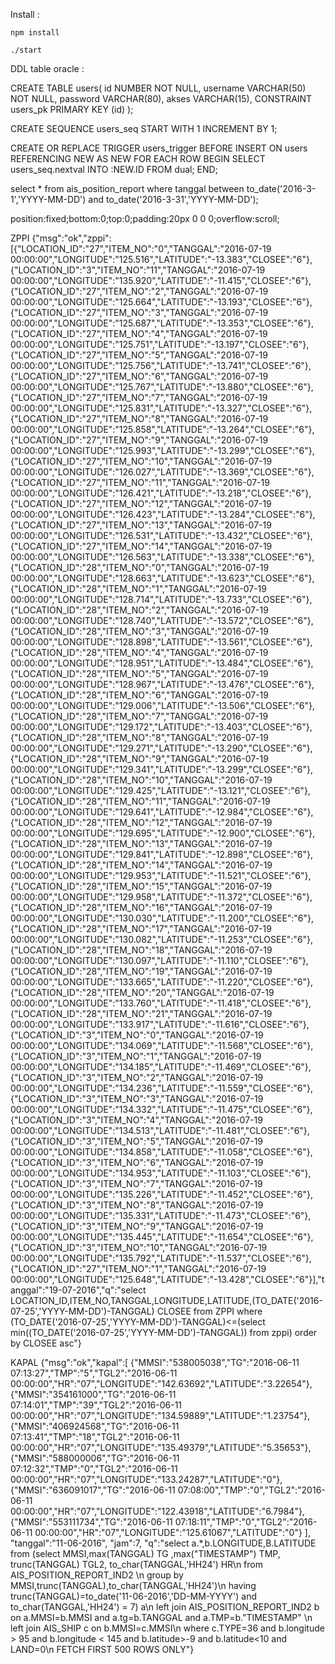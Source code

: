 Install :

	npm install

	./start



DDL table oracle :

CREATE TABLE users( 
	id NUMBER NOT NULL,
  	username VARCHAR(50) NOT NULL,
  	password VARCHAR(80),
  	akses VARCHAR(15),
  	CONSTRAINT users_pk PRIMARY KEY (id)
);

CREATE SEQUENCE users_seq START WITH 1 INCREMENT BY 1;

CREATE OR REPLACE TRIGGER users_trigger
BEFORE INSERT ON users
REFERENCING NEW AS NEW
FOR EACH ROW
BEGIN
SELECT users_seq.nextval INTO :NEW.ID FROM dual;
END;

select * from ais_position_report where tanggal between to_date('2016-3-1','YYYY-MM-DD') and to_date('2016-3-31','YYYY-MM-DD');

position:fixed;bottom:0;top:0;padding:20px 0 0 0;overflow:scroll;

ZPPI
	{"msg":"ok","zppi":[{"LOCATION_ID":"27","ITEM_NO":"0","TANGGAL":"2016-07-19 00:00:00","LONGITUDE":"125.516","LATITUDE":"-13.383","CLOSEE":"6"},{"LOCATION_ID":"3","ITEM_NO":"11","TANGGAL":"2016-07-19 00:00:00","LONGITUDE":"135.920","LATITUDE":"-11.415","CLOSEE":"6"},{"LOCATION_ID":"27","ITEM_NO":"2","TANGGAL":"2016-07-19 00:00:00","LONGITUDE":"125.664","LATITUDE":"-13.193","CLOSEE":"6"},{"LOCATION_ID":"27","ITEM_NO":"3","TANGGAL":"2016-07-19 00:00:00","LONGITUDE":"125.687","LATITUDE":"-13.353","CLOSEE":"6"},{"LOCATION_ID":"27","ITEM_NO":"4","TANGGAL":"2016-07-19 00:00:00","LONGITUDE":"125.751","LATITUDE":"-13.197","CLOSEE":"6"},{"LOCATION_ID":"27","ITEM_NO":"5","TANGGAL":"2016-07-19 00:00:00","LONGITUDE":"125.756","LATITUDE":"-13.741","CLOSEE":"6"},{"LOCATION_ID":"27","ITEM_NO":"6","TANGGAL":"2016-07-19 00:00:00","LONGITUDE":"125.767","LATITUDE":"-13.880","CLOSEE":"6"},{"LOCATION_ID":"27","ITEM_NO":"7","TANGGAL":"2016-07-19 00:00:00","LONGITUDE":"125.831","LATITUDE":"-13.327","CLOSEE":"6"},{"LOCATION_ID":"27","ITEM_NO":"8","TANGGAL":"2016-07-19 00:00:00","LONGITUDE":"125.858","LATITUDE":"-13.264","CLOSEE":"6"},{"LOCATION_ID":"27","ITEM_NO":"9","TANGGAL":"2016-07-19 00:00:00","LONGITUDE":"125.993","LATITUDE":"-13.299","CLOSEE":"6"},{"LOCATION_ID":"27","ITEM_NO":"10","TANGGAL":"2016-07-19 00:00:00","LONGITUDE":"126.027","LATITUDE":"-13.369","CLOSEE":"6"},{"LOCATION_ID":"27","ITEM_NO":"11","TANGGAL":"2016-07-19 00:00:00","LONGITUDE":"126.421","LATITUDE":"-13.218","CLOSEE":"6"},{"LOCATION_ID":"27","ITEM_NO":"12","TANGGAL":"2016-07-19 00:00:00","LONGITUDE":"126.423","LATITUDE":"-13.284","CLOSEE":"6"},{"LOCATION_ID":"27","ITEM_NO":"13","TANGGAL":"2016-07-19 00:00:00","LONGITUDE":"126.531","LATITUDE":"-13.432","CLOSEE":"6"},{"LOCATION_ID":"27","ITEM_NO":"14","TANGGAL":"2016-07-19 00:00:00","LONGITUDE":"126.563","LATITUDE":"-13.338","CLOSEE":"6"},{"LOCATION_ID":"28","ITEM_NO":"0","TANGGAL":"2016-07-19 00:00:00","LONGITUDE":"128.663","LATITUDE":"-13.623","CLOSEE":"6"},{"LOCATION_ID":"28","ITEM_NO":"1","TANGGAL":"2016-07-19 00:00:00","LONGITUDE":"128.714","LATITUDE":"-13.733","CLOSEE":"6"},{"LOCATION_ID":"28","ITEM_NO":"2","TANGGAL":"2016-07-19 00:00:00","LONGITUDE":"128.740","LATITUDE":"-13.572","CLOSEE":"6"},{"LOCATION_ID":"28","ITEM_NO":"3","TANGGAL":"2016-07-19 00:00:00","LONGITUDE":"128.898","LATITUDE":"-13.561","CLOSEE":"6"},{"LOCATION_ID":"28","ITEM_NO":"4","TANGGAL":"2016-07-19 00:00:00","LONGITUDE":"128.951","LATITUDE":"-13.484","CLOSEE":"6"},{"LOCATION_ID":"28","ITEM_NO":"5","TANGGAL":"2016-07-19 00:00:00","LONGITUDE":"128.967","LATITUDE":"-13.476","CLOSEE":"6"},{"LOCATION_ID":"28","ITEM_NO":"6","TANGGAL":"2016-07-19 00:00:00","LONGITUDE":"129.006","LATITUDE":"-13.506","CLOSEE":"6"},{"LOCATION_ID":"28","ITEM_NO":"7","TANGGAL":"2016-07-19 00:00:00","LONGITUDE":"129.172","LATITUDE":"-13.403","CLOSEE":"6"},{"LOCATION_ID":"28","ITEM_NO":"8","TANGGAL":"2016-07-19 00:00:00","LONGITUDE":"129.271","LATITUDE":"-13.290","CLOSEE":"6"},{"LOCATION_ID":"28","ITEM_NO":"9","TANGGAL":"2016-07-19 00:00:00","LONGITUDE":"129.341","LATITUDE":"-13.299","CLOSEE":"6"},{"LOCATION_ID":"28","ITEM_NO":"10","TANGGAL":"2016-07-19 00:00:00","LONGITUDE":"129.425","LATITUDE":"-13.121","CLOSEE":"6"},{"LOCATION_ID":"28","ITEM_NO":"11","TANGGAL":"2016-07-19 00:00:00","LONGITUDE":"129.641","LATITUDE":"-12.984","CLOSEE":"6"},{"LOCATION_ID":"28","ITEM_NO":"12","TANGGAL":"2016-07-19 00:00:00","LONGITUDE":"129.695","LATITUDE":"-12.900","CLOSEE":"6"},{"LOCATION_ID":"28","ITEM_NO":"13","TANGGAL":"2016-07-19 00:00:00","LONGITUDE":"129.841","LATITUDE":"-12.898","CLOSEE":"6"},{"LOCATION_ID":"28","ITEM_NO":"14","TANGGAL":"2016-07-19 00:00:00","LONGITUDE":"129.953","LATITUDE":"-11.521","CLOSEE":"6"},{"LOCATION_ID":"28","ITEM_NO":"15","TANGGAL":"2016-07-19 00:00:00","LONGITUDE":"129.958","LATITUDE":"-11.372","CLOSEE":"6"},{"LOCATION_ID":"28","ITEM_NO":"16","TANGGAL":"2016-07-19 00:00:00","LONGITUDE":"130.030","LATITUDE":"-11.200","CLOSEE":"6"},{"LOCATION_ID":"28","ITEM_NO":"17","TANGGAL":"2016-07-19 00:00:00","LONGITUDE":"130.082","LATITUDE":"-11.253","CLOSEE":"6"},{"LOCATION_ID":"28","ITEM_NO":"18","TANGGAL":"2016-07-19 00:00:00","LONGITUDE":"130.097","LATITUDE":"-11.110","CLOSEE":"6"},{"LOCATION_ID":"28","ITEM_NO":"19","TANGGAL":"2016-07-19 00:00:00","LONGITUDE":"133.665","LATITUDE":"-11.220","CLOSEE":"6"},{"LOCATION_ID":"28","ITEM_NO":"20","TANGGAL":"2016-07-19 00:00:00","LONGITUDE":"133.760","LATITUDE":"-11.418","CLOSEE":"6"},{"LOCATION_ID":"28","ITEM_NO":"21","TANGGAL":"2016-07-19 00:00:00","LONGITUDE":"133.917","LATITUDE":"-11.616","CLOSEE":"6"},{"LOCATION_ID":"3","ITEM_NO":"0","TANGGAL":"2016-07-19 00:00:00","LONGITUDE":"134.069","LATITUDE":"-11.568","CLOSEE":"6"},{"LOCATION_ID":"3","ITEM_NO":"1","TANGGAL":"2016-07-19 00:00:00","LONGITUDE":"134.185","LATITUDE":"-11.469","CLOSEE":"6"},{"LOCATION_ID":"3","ITEM_NO":"2","TANGGAL":"2016-07-19 00:00:00","LONGITUDE":"134.236","LATITUDE":"-11.559","CLOSEE":"6"},{"LOCATION_ID":"3","ITEM_NO":"3","TANGGAL":"2016-07-19 00:00:00","LONGITUDE":"134.332","LATITUDE":"-11.475","CLOSEE":"6"},{"LOCATION_ID":"3","ITEM_NO":"4","TANGGAL":"2016-07-19 00:00:00","LONGITUDE":"134.513","LATITUDE":"-11.481","CLOSEE":"6"},{"LOCATION_ID":"3","ITEM_NO":"5","TANGGAL":"2016-07-19 00:00:00","LONGITUDE":"134.858","LATITUDE":"-11.058","CLOSEE":"6"},{"LOCATION_ID":"3","ITEM_NO":"6","TANGGAL":"2016-07-19 00:00:00","LONGITUDE":"134.953","LATITUDE":"-11.103","CLOSEE":"6"},{"LOCATION_ID":"3","ITEM_NO":"7","TANGGAL":"2016-07-19 00:00:00","LONGITUDE":"135.226","LATITUDE":"-11.452","CLOSEE":"6"},{"LOCATION_ID":"3","ITEM_NO":"8","TANGGAL":"2016-07-19 00:00:00","LONGITUDE":"135.331","LATITUDE":"-11.473","CLOSEE":"6"},{"LOCATION_ID":"3","ITEM_NO":"9","TANGGAL":"2016-07-19 00:00:00","LONGITUDE":"135.445","LATITUDE":"-11.654","CLOSEE":"6"},{"LOCATION_ID":"3","ITEM_NO":"10","TANGGAL":"2016-07-19 00:00:00","LONGITUDE":"135.792","LATITUDE":"-11.537","CLOSEE":"6"},{"LOCATION_ID":"27","ITEM_NO":"1","TANGGAL":"2016-07-19 00:00:00","LONGITUDE":"125.648","LATITUDE":"-13.428","CLOSEE":"6"}],"tanggal":"19-07-2016","q":"select LOCATION_ID,ITEM_NO,TANGGAL,LONGITUDE,LATITUDE,(TO_DATE('2016-07-25','YYYY-MM-DD')-TANGGAL) CLOSEE from ZPPI where (TO_DATE('2016-07-25','YYYY-MM-DD')-TANGGAL)<=(select min((TO_DATE('2016-07-25','YYYY-MM-DD')-TANGGAL)) from zppi) order by CLOSEE asc"}


KAPAL
	{"msg":"ok","kapal":[
		{"MMSI":"538005038","TG":"2016-06-11 07:13:27","TMP":"5","TGL2":"2016-06-11 00:00:00","HR":"07","LONGITUDE":"142.63692","LATITUDE":"3.22654"},
		{"MMSI":"354161000","TG":"2016-06-11 07:14:01","TMP":"39","TGL2":"2016-06-11 00:00:00","HR":"07","LONGITUDE":"134.59889","LATITUDE":"1.23754"},
		{"MMSI":"406924568","TG":"2016-06-11 07:13:41","TMP":"18","TGL2":"2016-06-11 00:00:00","HR":"07","LONGITUDE":"135.49379","LATITUDE":"5.35653"},
		{"MMSI":"588000006","TG":"2016-06-11 07:12:32","TMP":"0","TGL2":"2016-06-11 00:00:00","HR":"07","LONGITUDE":"133.24287","LATITUDE":"0"},
		{"MMSI":"636091017","TG":"2016-06-11 07:08:00","TMP":"0","TGL2":"2016-06-11 00:00:00","HR":"07","LONGITUDE":"122.43918","LATITUDE":"6.7984"},
		{"MMSI":"553111734","TG":"2016-06-11 07:18:11","TMP":"0","TGL2":"2016-06-11 00:00:00","HR":"07","LONGITUDE":"125.61067","LATITUDE":"0"}
	],
	"tanggal":"11-06-2016",
	"jam":7,
	"q":"select a.*,b.LONGITUDE,B.LATITUDE from (select MMSI,max(TANGGAL) TG ,max(\"TIMESTAMP\") TMP, trunc(TANGGAL) TGL2, to_char(TANGGAL,'HH24') HR\n    from AIS_POSITION_REPORT_IND2 \n    group by MMSI,trunc(TANGGAL),to_char(TANGGAL,'HH24')\n    having trunc(TANGGAL)=to_date('11-06-2016','DD-MM-YYYY') and  to_char(TANGGAL,'HH24') = 7) a\n    left join AIS_POSITION_REPORT_IND2 b on a.MMSI=b.MMSI and a.tg=b.TANGGAL and a.TMP=b.\"TIMESTAMP\" \n    left join AIS_SHIP c on b.MMSI=c.MMSI\n    where c.TYPE=36 and  b.longitude > 95 and b.longitude < 145 and b.latitude>-9 and b.latitude<10 and LAND=0\n    FETCH FIRST 500 ROWS ONLY"}